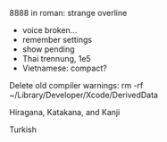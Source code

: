 8888 in roman: strange overline

- voice broken...
- remember settings
- show pending
- Thai trennung, 1e5
- Vietnamese: compact?

Delete old compiler warnings:
rm -rf ~/Library/Developer/Xcode/DerivedData

Hiragana, Katakana, and Kanji

Turkish
